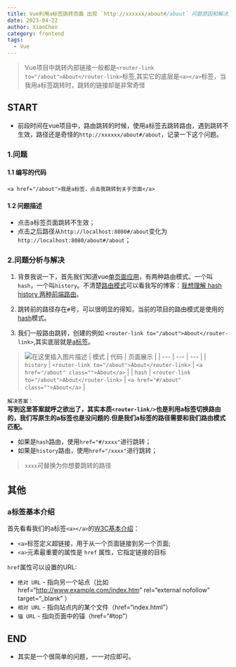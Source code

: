 ```yaml
---
title: Vue利用a标签跳转页面 出现 `http://xxxxxx/about#/about` 问题原因和解决方法
date: 2023-04-22
author: XiaoChen
category: frontend
tags:
  - Vue
---
```


> Vue项目中跳转内部链接一般都是`<router-link to="/about">About</router-link>`标签,其实它的底层是`<a></a>`标签，当我用a标签跳转时，跳转的链接却是非常奇怪

<!-- more -->

## START

* 前段时间在vue项目中，路由跳转的时候，使用a标签去跳转路由，遇到跳转不生效，路径还是奇怪的`http://xxxxxx/about#/about`，记录一下这个问题。

### 1.问题

#### 1.1 编写的代码

`<a href="/about">我是a标签，点击我跳转到关于页面</a>`

#### 1.2 问题描述

* 点击a标签页面跳转不生效；
* 点击之后路径从`http://localhost:8080#/about`变化为`http://localhost:8080/about#/about`；

### 2.问题分析与解决

1. 背景我说一下，首先我们知道vue[单页面应用](https://so.csdn.net/so/search?q=%E5%8D%95%E9%A1%B5%E9%9D%A2%E5%BA%94%E7%94%A8&spm=1001.2101.3001.7020)，有两种路由模式。一个叫`hash`，一个叫`history`。不清楚[路由模式](https://so.csdn.net/so/search?q=%E8%B7%AF%E7%94%B1%E6%A8%A1%E5%BC%8F&spm=1001.2101.3001.7020)可以看我写的博客：[我想理解 hash history 两种前端路由](https://blog.csdn.net/wswq2505655377/article/details/124482841?spm=1001.2014.3001.5501)。

2. 跳转前的路径存在`#`号，可以很明显的得知，当前的项目的路由模式是使用的[hash](https://so.csdn.net/so/search?q=hash&spm=1001.2101.3001.7020)模式。

3. 我们一般路由跳转，创建的例如 `<router-link to="/about">About</router-link>`,其实底层就是[a标签](https://so.csdn.net/so/search?q=a%E6%A0%87%E7%AD%BE&spm=1001.2101.3001.7020)。

> ![在这里插入图片描述](https://img-blog.csdnimg.cn/b0bc996c44a74800a22df3bdd203f328.png)
> | 模式 | 代码 | 页面展示 |
> | --- | --- | --- |
> | `history` | `<router-link to="/about">About</router-link>` | `<a href="/about" class="">About</a>` |
> | `hash` | `<router-link to="/about">About</router-link>` | `<a href="#/about" class="">About</a>` |

`解决答案：`  
**写到这里答案就呼之欲出了，其实本质`<router-link/>`也是利用a标签切换路由的，我们写原生的a标签也是没问题的.但是我们a标签的路径需要和我们路由模式匹配。**

* 如果是`hash`路由，使用`href="#/xxxx"`进行跳转；
* 如果是`history`路由，使用`href="/xxxx"`进行跳转；

> `xxxx`可替换为你想要跳转的路径

## 其他

### a标签基本介绍

首先看看我们的a标签`<a></a>`的[W3C基本介绍](https://www.w3cschool.cn/htmltags/att-a-href.html)：

* `<a>`标签定义超链接，用于从一个页面链接到另一个页面;
* `<a>`元素最重要的属性是 `href` 属性，它指定链接的目标

`href`属性可以设置的URL:

* `绝对 URL` \- 指向另一个站点（比如 href=“<http://www.example.com/index.htm>” rel=“external nofollow” target=“\_blank” ）
* `相对 URL` - 指向站点内的某个文件（href=“index.html”）
* `锚 URL` - 指向页面中的锚（href=“#top”）

## END

* 其实是一个很简单的问题，一一对应即可。
